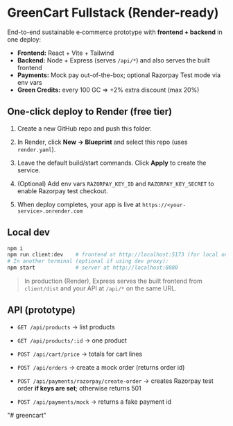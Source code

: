 
# GreenCart Fullstack (Render-ready)

End-to-end sustainable e‑commerce prototype with **frontend + backend** in one deploy:
- **Frontend:** React + Vite + Tailwind
- **Backend:** Node + Express (serves `/api/*`) and also serves the built frontend
- **Payments:** Mock pay out-of-the-box; optional Razorpay Test mode via env vars
- **Green Credits:** every 100 GC => +2% extra discount (max 20%)

## One-click deploy to Render (free tier)
1. Create a new GitHub repo and push this folder.
2. In Render, click **New → Blueprint** and select this repo (uses `render.yaml`).

3. Leave the default build/start commands. Click **Apply** to create the service.

4. (Optional) Add env vars `RAZORPAY_KEY_ID` and `RAZORPAY_KEY_SECRET` to enable Razorpay test checkout.

5. When deploy completes, your app is live at `https://<your-service>.onrender.com`

## Local dev
```bash
npm i
npm run client:dev    # frontend at http://localhost:5173 (for local only)
# In another terminal (optional if using dev proxy):
npm start             # server at http://localhost:8080
```

> In production (Render), Express serves the built frontend from `client/dist` and your API at `/api/*` on the same URL.

## API (prototype)
- `GET /api/products` → list products

- `GET /api/products/:id` → one product

- `POST /api/cart/price` → totals for cart lines

- `POST /api/orders` → create a mock order (returns order id)

- `POST /api/payments/razorpay/create-order` → creates Razorpay test order **if keys are set**; otherwise returns 501

- `POST /api/payments/mock` → returns a fake payment id

"# greencart" 
